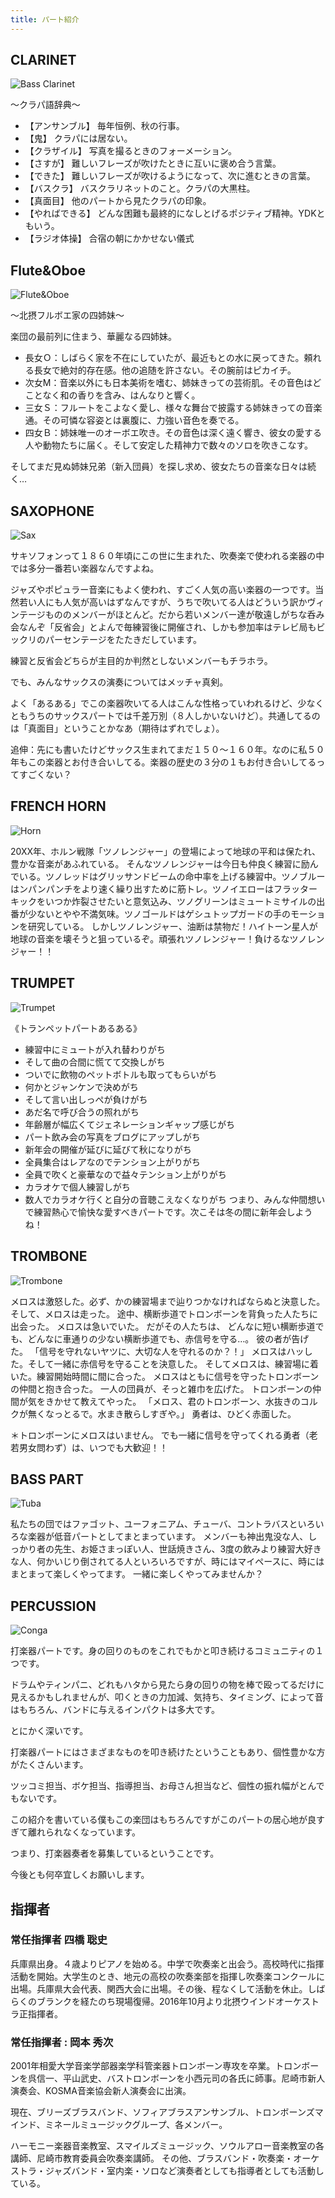 ```yaml
---
title: パート紹介
---
```


## CLARINET

![Bass Clarinet](/images/part/bcl.jpg)

〜クラパ語辞典〜
- 【アンサンブル】	毎年恒例、秋の行事。
- 【鬼】	クラパには居ない。
- 【クラザイル】	写真を撮るときのフォーメーション。
- 【さすが】	難しいフレーズが吹けたときに互いに褒め合う言葉。
- 【できた】	難しいフレーズが吹けるようになって、次に進むときの言葉。
- 【バスクラ】	バスクラリネットのこと。クラパの大黒柱。
- 【真面目】	他のパートから見たクラパの印象。
- 【やればできる】	どんな困難も最終的になしとげるポジティブ精神。YDKともいう。
- 【ラジオ体操】	合宿の朝にかかせない儀式

## Flute&Oboe

![Flute&Oboe](/images/part/flob_s.jpg)

～北摂フルボエ家の四姉妹～

楽団の最前列に住まう、華麗なる四姉妹。
- 長女Ｏ：しばらく家を不在にしていたが、最近もとの水に戻ってきた。頼れる長女で絶対的存在感。他の追随を許さない。その腕前はピカイチ。
- 次女M：音楽以外にも日本美術を嗜む、姉妹きっての芸術肌。その音色はどことなく和の香りを含み、はんなりと響く。
- 三女Ｓ：フルートをこよなく愛し、様々な舞台で披露する姉妹きっての音楽通。その可憐な容姿とは裏腹に、力強い音色を奏でる。
- 四女Ｂ：姉妹唯一のオーボエ吹き。その音色は深く遠く響き、彼女の愛する人や動物たちに届く。そして安定した精神力で数々のソロを吹きこなす。

そしてまだ見ぬ姉妹兄弟（新入団員）を探し求め、彼女たちの音楽な日々は続く…

## SAXOPHONE

![Sax](/images/part/sax2.jpg)

サキソフォンって１８６０年頃にこの世に生まれた、吹奏楽で使われる楽器の中では多分一番若い楽器なんですよね。

ジャズやポピュラー音楽にもよく使われ、すごく人気の高い楽器の一つです。当然若い人にも人気が高いはずなんですが、うちで吹いてる人はどういう訳かヴィンテージもののメンバーがほとんど。だから若いメンバー達が敬遠しがちな呑み会なんぞ「反省会」とよんで毎練習後に開催され、しかも参加率はテレビ局もビックリのパーセンテージをたたきだしています。

練習と反省会どちらが主目的か判然としないメンバーもチラホラ。

でも、みんなサックスの演奏についてはメッチャ真剣。

よく「あるある」でこの楽器吹いてる人はこんな性格っていわれるけど、少なくともうちのサックスパートでは千差万別（８人しかいないけど）。共通してるのは「真面目」ということかなあ（期待はずれでしょ）。

追伸：先にも書いたけどサックス生まれてまだ１５０～１６０年。なのに私５０年もこの楽器とお付き合いしてる。楽器の歴史の３分の１もお付き合いしてるってすごくない？

## FRENCH HORN

![Horn](/images/part/horn2.jpg)

20XX年、ホルン戦隊「ツノレンジャー」の登場によって地球の平和は保たれ、豊かな音楽があふれている。
そんなツノレンジャーは今日も仲良く練習に励んでいる。ツノレッドはグリッサンドビームの命中率を上げる練習中。ツノブルーはンパンパンチをより速く繰り出すために筋トレ。ツノイエローはフラッターキックをいつか炸裂させたいと意気込み、ツノグリーンはミュートミサイルの出番が少ないとやや不満気味。ツノゴールドはゲシュトップガードの手のモーションを研究している。
しかしツノレンジャー、油断は禁物だ！ハイトーン星人が地球の音楽を壊そうと狙っているぞ。頑張れツノレンジャー！負けるなツノレンジャー！！


## TRUMPET

![Trumpet](/images/part/tr.jpg)

《トランペットパートあるある》
- 練習中にミュートが入れ替わりがち
- そして曲の合間に慌てて交換しがち
- ついでに飲物のペットボトルも取ってもらいがち
- 何かとジャンケンで決めがち
- そして言い出しっぺが負けがち
- あだ名で呼び合うの照れがち
- 年齢層が幅広くてジェネレーションギャップ感じがち
- パート飲み会の写真をブログにアップしがち
- 新年会の開催が延びに延びて秋になりがち
- 全員集合はレアなのでテンション上がりがち
- 全員で吹くと豪華なので益々テンション上がりがち
- カラオケで個人練習しがち
- 数人でカラオケ行くと自分の音聴こえなくなりがち
つまり、みんな仲間想いで練習熱心で愉快な愛すべきパートです。次こそは冬の間に新年会しようね！

## TROMBONE

![Trombone](/images/part/tb.jpg)

メロスは激怒した。必ず、かの練習場まで辿りつかなければならぬと決意した。
そして、メロスは走った。
途中、横断歩道でトロンボーンを背負った人たちに出会った。
メロスは急いでいた。
だがその人たちは、
どんなに短い横断歩道でも、どんなに車通りの少ない横断歩道でも、赤信号を守る…。
彼の者が告げた。
「信号を守れないヤツに、大切な人を守れるのか？！」
メロスはハッした。そして一緒に赤信号を守ることを決意した。
そしてメロスは、練習場に着いた。練習開始時間に間に合った。
メロスはともに信号を守ったトロンボーンの仲間と抱き合った。
一人の団員が、そっと雑巾を広げた。
トロンボーンの仲間が気をきかせて教えてやった。
「メロス、君のトロンボーン、水抜きのコルクが無くなっとるで。水まき散らしすぎや。」
勇者は、ひどく赤面した。

＊トロンボーンにメロスはいません。
でも一緒に信号を守ってくれる勇者（老若男女問わず）は、いつでも大歓迎！！


## BASS PART

![Tuba](/images/part/tu.jpg)

私たちの団ではファゴット、ユーフォニアム、チューバ、コントラバスといろいろな楽器が低音パートとしてまとまっています。
メンバーも神出鬼没な人、しっかり者の先生、お姫さまっぽい人、世話焼きさん、3度の飲みより練習大好きな人、何かいじり倒されてる人といろいろですが、時にはマイペースに、時にはまとまって楽しくやってます。
一緒に楽しくやってみませんか？


## PERCUSSION

![Conga](/images/part/_con.jpg)


打楽器パートです。身の回りのものをこれでもかと叩き続けるコミュニティの１つです。



ドラムやティンパニ、どれもハタから見たら身の回りの物を棒で殴ってるだけに見えるかもしれませんが、叩くときの力加減、気持ち、タイミング、によって音はもちろん、バンドに与えるインパクトは多大です。

とにかく深いです。



打楽器パートにはさまざまなものを叩き続けたということもあり、個性豊かな方がたくさんいます。

ツッコミ担当、ボケ担当、指導担当、お母さん担当など、個性の振れ幅がとんでもないです。

この紹介を書いている僕もこの楽団はもちろんですがこのパートの居心地が良すぎて離れられなくなっています。

つまり、打楽器奏者を募集しているということです。



今後とも何卒宜しくお願いします。


## 指揮者

### 常任指揮者 四橋 聡史

兵庫県出身。４歳よりピアノを始める。中学で吹奏楽と出会う。高校時代に指揮活動を開始。大学生のとき、地元の高校の吹奏楽部を指揮し吹奏楽コンクールに出場。兵庫県大会代表、関西大会に出場。その後、程なくして活動を休止。しばらくのブランクを経たのち現場復帰。2016年10月より北摂ウインドオーケストラ正指揮者。

### 常任指揮者 : 岡本 秀次

2001年相愛大学音楽学部器楽学科管楽器トロンボーン専攻を卒業。トロンボーンを呉信一、平山武史、バストロンボーンを小西元司の各氏に師事。尼崎市新人演奏会、KOSMA音楽協会新人演奏会に出演。

現在、ブリーズブラスバンド、ソフィアブラスアンサンブル、トロンボーンズマインド、ミネールミュージックグループ、各メンバー。

ハーモニー楽器音楽教室、スマイルズミュージック、ソウルアロー音楽教室の各講師、尼崎市教育委員会吹奏楽講師。
その他、ブラスバンド・吹奏楽・オーケストラ・ジャズバンド・室内楽・ソロなど演奏者としても指導者としても活動している。

